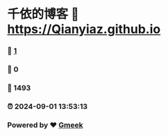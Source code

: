 # 千依的博客 :link: https://Qianyiaz.github.io 
### :page_facing_up: [1](https://Qianyiaz.github.io/tag.html) 
### :speech_balloon: 0 
### :hibiscus: 1493 
### :alarm_clock: 2024-09-01 13:53:13 
### Powered by :heart: [Gmeek](https://github.com/Meekdai/Gmeek)

